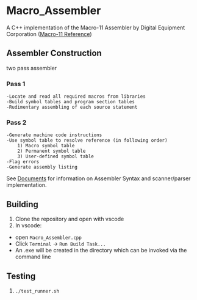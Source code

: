 # Macro_Assembler

A C++ implementation of the Macro-11 Assembler by Digital Equipment Corporation ([Macro-11 Reference](http://bitsavers.org/pdf/dec/pdp11/rsx11/RSX11M_V3.2_Jun79/3A_ProgramDevelopment/DEC-11-OIMRA-B-D_MACRO-11_Reference_Dec76.pdf))

## Assembler Construction

two pass assembler

### Pass 1
	-Locate and read all required macros from libraries
	-Build symbol tables and program section tables
	-Rudimentary assembling of each source statement

### Pass 2

	-Generate machine code instructions
	-Use symbol table to resolve reference (in following order)
		1) Macro symbol table
		2) Permanent symbol table
		3) User-defined symbol table
	-Flag errors
	-Generate assembly listing


See [Documents](https://github.com/13mtfb/Macro_Assembler/tree/parser/documents) for information on Assembler Syntax and scanner/parser implementation.



## Building

 1. Clone the repository and open with vscode 
 2. In vscode:
   - open `Macro_Assembler.cpp`
   - Click `Terminal` -> `Run Build Task...`
   - An .exe will be created in the directory which can be invoked via the command line

## Testing

 1. `./test_runner.sh`